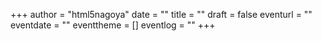 +++
author = "html5nagoya"
date = ""
title = ""
draft = false
eventurl = ""
eventdate = ""
eventtheme = []
eventlog = ""
+++
